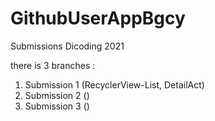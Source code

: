 # GithubUserAppBgcy
Submissions Dicoding 2021

there is 3 branches :
1. Submission 1 (RecyclerView-List, DetailAct)
2. Submission 2 ()
3. Submission 3 ()
